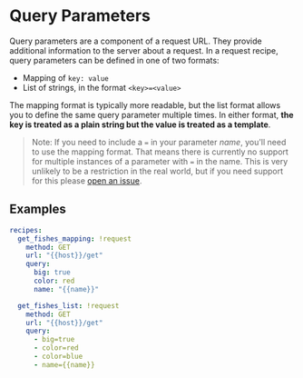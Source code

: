 # Query Parameters

Query parameters are a component of a request URL. They provide additional information to the server about a request. In a request recipe, query parameters can be defined in one of two formats:

- Mapping of `key: value`
- List of strings, in the format `<key>=<value>`

The mapping format is typically more readable, but the list format allows you to define the same query parameter multiple times. In either format, **the key is treated as a plain string but the value is treated as a template**.

> Note: If you need to include a `=` in your parameter _name_, you'll need to use the mapping format. That means there is currently no support for multiple instances of a parameter with `=` in the name. This is very unlikely to be a restriction in the real world, but if you need support for this please [open an issue](https://github.com/LucasPickering/slumber/issues/new/choose).

## Examples

```yaml
recipes:
  get_fishes_mapping: !request
    method: GET
    url: "{{host}}/get"
    query:
      big: true
      color: red
      name: "{{name}}"

  get_fishes_list: !request
    method: GET
    url: "{{host}}/get"
    query:
      - big=true
      - color=red
      - color=blue
      - name={{name}}
```
